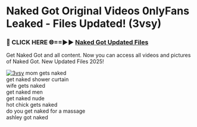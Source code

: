 # Naked Got Original Videos 0nlyFans Leaked - Files Updated! (3vsy)

<h3>🔴 CLICK HERE 🌐==►► <a href="https://tinyurl.com/yckcrads" rel="nofollow">Naked Got Updated Files</a></h3>

Get Naked Got and all content. Now you can access all videos and pictures of Naked Got. New Updated Files 2025!

[![3vsy](https://i.imgur.com/hpKpOFt.gif)](https://tinyurl.com/yckcrads)
mom gets naked<br>
get naked shower curtain<br>
wife gets naked<br>
get naked men<br>
get naked nude<br>
hot chick gets naked<br>
do you get naked for a massage<br>
ashley got naked